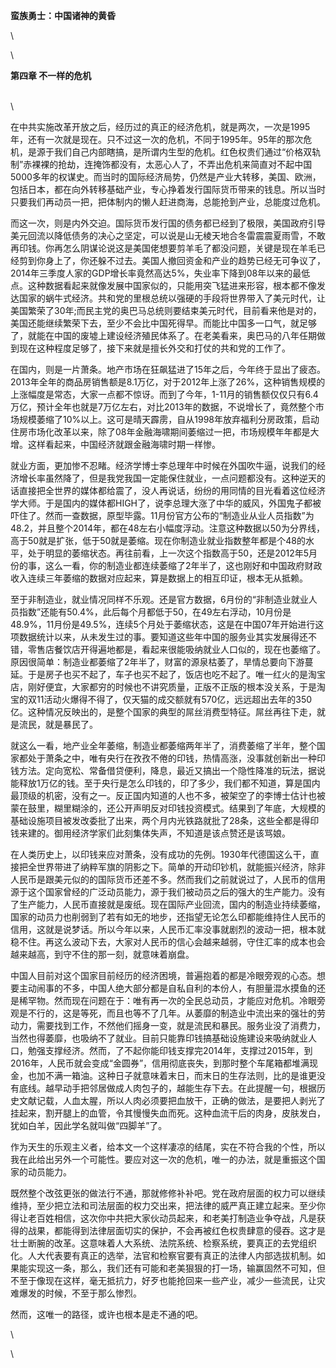**蛮族勇士：中国诸神的黄昏**

\

\

**第四章 不一样的危机**

\
\

在中共实施改革开放之后，经历过的真正的经济危机，就是两次，一次是1995年，还有一次就是现在。只不过这一次的危机，不同于1995年。95年的那次危机，是源于我们自己内部瞎搞，是所谓内生型的危机。红色权贵们通过“价格双轨制”赤裸裸的抢劫，连掩饰都没有，太恶心人了，不弄出危机来简直对不起中国5000多年的权谋史。而当时的国际经济局势，仍然是产业大转移，美国、欧洲，包括日本，都在向外转移基础产业，专心挣着发行国际货币带来的钱息。所以当时只要我们再动员一把，把体制内的懒人赶进商海，总能抢到产业，总能度过危机。

而这一次，则是内外交迫。国际货币发行国的债务都已经到了极限，美国政府引导美元回流以降低债务的决心之坚定，可以说是山无棱天地合冬雷震震夏雨雪，不敢再印钱。你再怎么阴谋论说这是美国佬想要剪羊毛了都没问题，关键是现在羊毛已经剪到你身上了，你还躲不过去。美国人撤回资金和产业的趋势已经无可争议了，2014年三季度人家的GDP增长率竟然高达5%，失业率下降到08年以来的最低点。这种数据看起来就像发展中国家似的，只能用突飞猛进来形容，根本都不像发达国家的蜗牛式经济。共和党的里根总统以强硬的手段将世界带入了美元时代，让美国繁荣了30年;而民主党的奥巴马总统则要结束美元时代，目前看来他是对的，美国还能继续繁荣下去，至少不会比中国死得早。而能比中国多一口气，就足够了，就能在中国的废墟上建设经济殖民体系了。在老美看来，奥巴马的八年任期做到现在这种程度足够了，接下来就是擅长外交和打仗的共和党的工作了。

在国内，则是一片萧条。地产市场在狂飙猛进了15年之后，今年终于显出了疲态。2013年全年的商品房销售额是8.1万亿，对于2012年上涨了26%，这种销售规模的上涨幅度是常态，大家一点都不惊讶。而到了今年，1-11月的销售额仅仅只有6.4万亿，预计全年也就是7万亿左右，对比2013年的数据，不说增长了，竟然整个市场规模萎缩了10%以上。这可是晴天霹雳，自从1998年放弃福利分房政策，启动住房市场化改革以来，除了08年金融海啸期间萎缩过一把，市场规模年年都是大增。这样看起来，中国经济就跟金融海啸时期一样惨。

就业方面，更加惨不忍睹。经济学博士李总理年中时候在外国吹牛逼，说我们的经济增长率虽然降了，但是我党我国一定能保住就业，一点问题都没有。这种逆天的话直接把全世界的媒体都给震了，没人再说话，纷纷的用同情的目光看着这位经济学大师。于是国内的媒体都HIGH了，说李总理大涨了中华的威风，外国鬼子都被吓住了。然而一查数据，原型毕露。11月份官方公布的“制造业从业人员指数”为48.2，并且整个2014年，都在48左右小幅度浮动。注意这种数据以50为分界线，高于50就是扩张，低于50就是萎缩。现在你制造业就业指数整年都是个48的水平，处于明显的萎缩状态。再往前看，上一次这个指数高于50，还是2012年5月份的事，这么一看，你的制造业都连续萎缩了2年半了，这也刚好和中国政府财政收入连续三年萎缩的数据对应起来，算是数据上的相互印证，根本无从抵赖。

至于非制造业，就业情况同样不乐观。还是官方数据，6月份的“非制造业就业人员指数”还能有50.4%，此后每个月都低于50，在49左右浮动，10月份是48.9%，11月份是49.5%，连续5个月处于萎缩状态，这是在中国07年开始进行这项数据统计以来，从未发生过的事。要知道这些年中国的服务业其实发展得还不错，零售店餐饮店开得遍地都是，看起来很能吸纳就业人口似的，现在也萎缩了。原因很简单：制造业都萎缩了2年半了，财富的源泉枯萎了，旱情总要向下游蔓延。于是房子也买不起了，车子也买不起了，饭店也吃不起了。唯一红火的是淘宝店，刚好便宜，大家都穷的时候也不讲究质量，正版不正版的根本没关系，于是淘宝的双11活动火爆得不得了，仅天猫的成交额就有570亿，远远超出去年的350亿。这种情况反映出的，是整个国家的典型的屌丝消费型特征。屌丝再往下走，就是流民，就是暴民了。

就这么一看，地产业全年萎缩，制造业都萎缩两年半了，消费萎缩了半年，整个国家都处于萧条之中，唯有央行在孜孜不倦的印钱，热情高涨，没事就创新出一种印钱方法。定向宽松、常备借贷便利，降息，最近又搞出一个隐性降准的玩法，据说能释放1万亿的钱。至于央行是怎么印钱的，印了多少，我们都不知道，算是国内最顶级的机密，没有之一。反正国内知道的人也不多，被架空了的李博士估计也被蒙在鼓里，糊里糊涂的，还公开声明反对印钱投资模式。结果到了年底，大规模的基础设施项目被发改委批了出来，两个月内光铁路就批了28条，这些全都是得印钱来建的。御用经济学家们此刻集体失声，不知道是该点赞还是该骂娘。

在人类历史上，以印钱来应对萧条，没有成功的先例。1930年代德国这么干，直接把全世界带进了纳粹军旗的阴影之下。简单的开动印钞机，就能振兴经济，除非人民币是跟美元似的的国际货币还差不多。然而我们之前就说过了，人民币的信用源于这个国家曾经的广泛动员能力，源于我们被动员之后的强大的生产能力。没有了生产能力，人民币直接就是废纸。现在国际产业回流，国内的制造业持续萎缩，国家的动员力也削弱到了若有如无的地步，还指望无论怎么印都能维持住人民币的信用，这就是说梦话。所以今年以来，人民币汇率没事就剧烈的波动一把，根本就稳不住。再这么波动下去，大家对人民币的信心会越来越弱，守住汇率的成本也会越来越高，到守不住的那一刻，就意味着崩盘。

中国人目前对这个国家目前经历的经济困境，普遍抱着的都是冷眼旁观的心态。想要主动闹事的不多，中国人绝大部分都是自私自利的本份人，有胆量混水摸鱼的还是稀罕物。然而现在问题在于：唯有再一次的全民总动员，才能应对危机。冷眼旁观是不行的，这是等死，而且也等不了几年。从萎靡的制造业中流出来的强壮的劳动力，需要找到工作，不然他们摇身一变，就是流民和暴民。服务业没了消费力，当然也得萎靡，也吸纳不了就业。目前只能靠印钱搞基础设施建设来吸纳就业人口，勉强支撑经济。然而，了不起你能印钱支撑完2014年，支撑过2015年，到2016年，人民币就会变成“金圆券”，信用彻底丧失，到那时整个车尾箱都堆满现金，也加不满一箱油。这种日子就意味着末日，而末日的生存法则，比的是谁更没有底线。越早动手把邻居做成人肉包子的，越能生存下去。在此提醒一句，根据历史文献记载，人血太腥，所以人肉必须要把血放干，正确的做法，是要把人剥光了挂起来，割开腿上的血管，令其慢慢失血而死。这种血流干后的肉身，皮肤发白，犹如白羊，因此学名就叫做“四脚羊”了。

作为天生的乐观主义者，给本文一个这样凄凉的结尾，实在不符合我的个性，所以我在此给出另外一个可能性。要应对这一次的危机，唯一的办法，就是重振这个国家的动员能力。

既然整个改弦更张的做法行不通，那就修修补补吧。党在政府层面的权力可以继续维持，至少把立法和司法层面的权力交出来，把法律的威严真正建立起来。至少你得让老百姓相信，这次你中共把大家伙动员起来，和老美打制造业争夺战，凡是获得的战果，都能得到法律层面切实的保护，不会再被红色权贵肆意的侵吞。这才是壮士断腕的改革。这意味着人大系统、法院系统、检察系统，要真正的去党组织化。人大代表要有真正的选举，法官和检察官要有真正的法律人内部选拔机制。如果能实现这一条，那么，我们还有可能和老美狠狠的打一场，输赢固然不可知，但不至于像现在这样，毫无抵抗力，好歹也能抢回来一些产业，减少一些流民，让灾难爆发的时候，不至于那么惨烈。

然而，这唯一的路径，或许也根本是走不通的吧。

\

\

